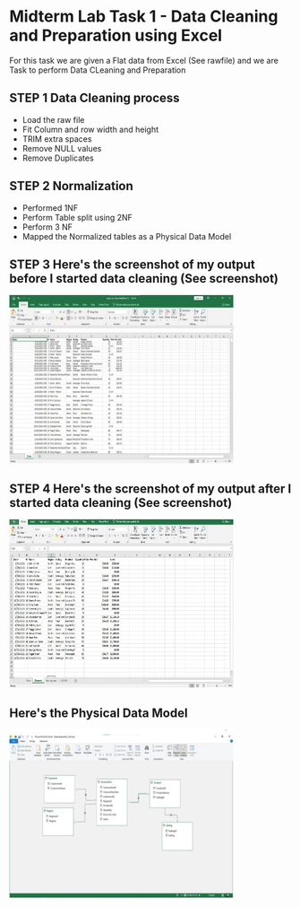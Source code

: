 # Midterm Lab Task 1 - Data Cleaning and Preparation using Excel
For this task we are given a Flat data from Excel (See rawfile) and we are Task to perform Data CLeaning and Preparation
## STEP 1 Data Cleaning process
- Load the raw file
- Fit Column and row width and height
- TRIM extra spaces
- Remove NULL values
- Remove Duplicates
## STEP 2 Normalization
- Performed 1NF
- Perform Table split using 2NF
- Perform 3 NF
- Mapped the Normalized tables as a Physical Data Model
## STEP 3 Here's the screenshot of my output before I started data cleaning (See screenshot)
<img src="Images/RawData.jpg" alt="Alt Text" width="400" height="300"> 

## STEP 4 Here's the screenshot of my output after I started data cleaning (See screenshot)
<img src="Images/CleanedData.jpg" alt="Alt Text" width="400" height="300"> 

## Here's the Physical Data Model
<img src="Images/DataModel.jpg" alt="Alt Text" width="400" height="300"> 

